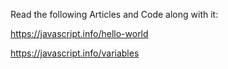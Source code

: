 Read the following Articles and Code along with it:

https://javascript.info/hello-world

https://javascript.info/variables
